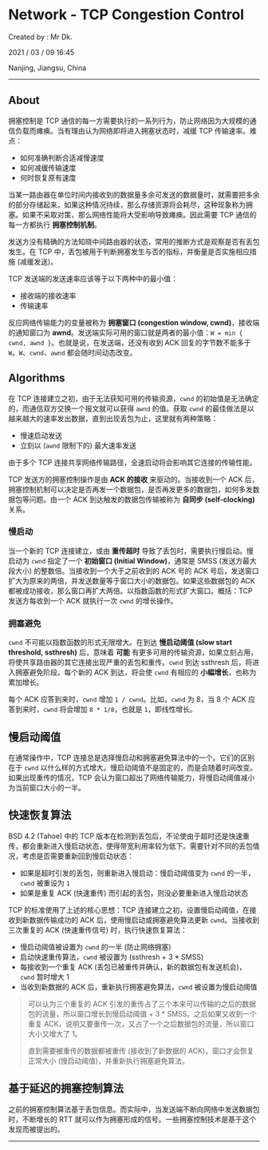 # Network - TCP Congestion Control

Created by : Mr Dk.

2021 / 03 / 09 16:45

Nanjing, Jiangsu, China

---

## About

拥塞控制是 TCP 通信的每一方需要执行的一系列行为，防止网络因为大规模的通信负载而瘫痪。当有理由认为网络即将进入拥塞状态时，减缓 TCP 传输速率。难点：

* 如何准确判断合适减慢速度
* 如何减缓传输速度
* 何时恢复原有速度

当某一路由器在单位时间内接收到的数据量多余可发送的数据量时，就需要把多余的部分存储起来。如果这种情况持续，那么存储资源将会耗尽，这种现象称为拥塞。如果不采取对策，那么网络性能将大受影响导致瘫痪。因此需要 TCP 通信的每一方都执行 **拥塞控制机制**。

发送方没有精确的方法知晓中间路由器的状态，常用的推断方式是观察是否有丢包发生。在 TCP 中，丢包被用于判断拥塞发生与否的指标，并衡量是否实施相应措施 (减缓发送)。

TCP 发送端的发送速率应该等于以下两种中的最小值：

* 接收端的接收速率
* 传输速率

反应网络传输能力的变量被称为 **拥塞窗口 (congestion window, cwnd)**，接收端的通知窗口为 **awnd**。发送端实际可用的窗口就是两者的最小值：`W = min { cwnd, awnd }`。也就是说，在发送端，还没有收到 ACK 回复的字节数不能多于 `W`。`W`、`cwnd`、`awnd` 都会随时间动态改变。

## Algorithms

在 TCP 连接建立之初，由于无法获知可用的传输资源，`cwnd` 的初始值是无法确定的，而通信双方交换一个报文就可以获得 `awnd` 的值。获取 `cwnd` 的最佳做法是以越来越大的速率发出数据，直到出现丢包为止，这里就有两种策略：

* 慢速启动发送
* 立刻以 (`awnd` 限制下的) 最大速率发送

由于多个 TCP 连接共享网络传输路径，全速启动将会影响其它连接的传输性能。

TCP 发送方的拥塞控制操作是由 **ACK 的接收** 来驱动的。当接收到一个 ACK 后，拥塞控制机制可以决定是否再发一个数据包，是否再发更多的数据包，如何多发数据包等问题。由一个 ACK 到达触发的数据包传输被称为 **自同步 (self-clocking)** 关系。

### 慢启动

当一个新的 TCP 连接建立，或由 **重传超时** 导致了丢包时，需要执行慢启动。慢启动为 `cwnd` 指定了一个 **初始窗口 (Initial Window)**，通常是 SMSS (发送方最大段大小) 的整数倍。当接收到一个大于之前收到的 ACK 号的 ACK 号后，发送窗口扩大为原来的两倍，并发送数量等于窗口大小的数据包。如果这些数据包的 ACK 都被成功接收，那么窗口再扩大两倍。以指数函数的形式扩大窗口。概括：TCP 发送方每收到一个 ACK 就执行一次 `cwnd` 的增长操作。

### 拥塞避免

`cwnd` 不可能以指数函数的形式无限增大。在到达 **慢启动阈值 (slow start threshold, ssthresh)** 后，意味着 **可能** 有更多可用的传输资源，如果立刻占用，将使共享路由器的其它连接出现严重的丢包和重传。`cwnd` 到达 ssthresh 后，将进入拥塞避免阶段。每个新的 ACK 到达，将会使 `cwnd` 有相应的 **小幅增长**，也称为累加增长。

每个 ACK 应答到来时，`cwnd` 增加 `1 / cwnd`。比如，`cwnd` 为 8，当 8 个 ACK 应答到来时，`cwnd` 将会增加 `8 * 1/8`，也就是 `1`，即线性增长。

## 慢启动阈值

在通常操作中，TCP 连接总是选择慢启动和拥塞避免算法中的一个。它们的区别在于 `cwnd` 以什么样的方式增大。慢启动阈值不是固定的，而是会随着时间改变。如果出现重传的情况，TCP 会认为窗口超出了网络传输能力，将慢启动阈值减小为当前窗口大小的一半。

## 快速恢复算法

BSD 4.2 (Tahoe) 中的 TCP 版本在检测到丢包后，不论使由于超时还是快速重传，都会重新进入慢启动状态，使得带宽利用率较为低下。需要针对不同的丢包情况，考虑是否需要重新回到慢启动状态：

* 如果是超时引发的丢包，则重新进入慢启动：慢启动阈值变为 `cwnd` 的一半，`cwnd` 被重设为 `1`
* 如果是重复 ACK (快速重传) 而引起的丢包，则没必要重新进入慢启动状态

TCP 的标准使用了上述的核心思想：TCP 连接建立之初，设置慢启动阈值，在接收到新数据传输成功的 ACK 后，使用慢启动或拥塞避免算法更新 `cwnd`。当接收到三次重复的 ACK (快速重传信号) 时，执行快速恢复算法：

* 慢启动阈值被设置为 `cwnd` 的一半 (防止网络拥塞)
* 启动快速重传算法，`cwnd` 被设置为 (ssthresh + 3 * SMSS)
* 每接收到一个重复 ACK (丢包已被重传并确认，新的数据包有发送机会)，`cwnd` 暂时增大 1
* 当收到新数据的 ACK 后，重新执行拥塞避免算法，`cwnd` 被设置为慢启动阈值

> 可以认为三个重复的 ACK 引发的重传占了三个本来可以传输的之后的数据包的流量，所以窗口增长到慢启动阈值 + 3 * SMSS。之后如果又收到一个重复 ACK，说明又要重传一次，又占了一个之后数据包的流量，所以窗口大小又增大了 1。
>
> 直到需要被重传的数据都被重传 (接收到了新数据的 ACK)，窗口才会恢复正常大小 (慢启动阈值)，并重新执行拥塞避免算法。

## 基于延迟的拥塞控制算法

之前的拥塞控制算法基于丢包信息。而实际中，当发送端不断向网络中发送数据包时，不断增长的 RTT 就可以作为拥塞形成的信号。一些拥塞控制技术是基于这个发现而被提出的。

---

